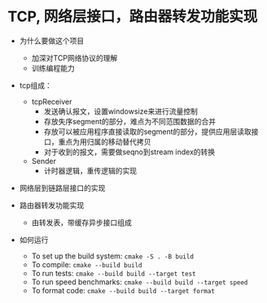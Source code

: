 # TCP, 网络层接口，路由器转发功能实现

+ 为什么要做这个项目
  + 加深对TCP网络协议的理解
  + 训练编程能力

+ tcp组成：
  + tcpReceiver
    + 发送确认报文，设置windowsize来进行流量控制
    + 存放失序segment的部分，难点为不同范围数据的合并
    + 存放可以被应用程序直接读取的segment的部分，提供应用层读取接口，重点为用归属的移动替代拷贝
    + 对于收到的报文，需要做seqno到stream index的转换
  + Sender
    + 计时器逻辑，重传逻辑的实现
+ 网络层到链路层接口的实现
+ 路由器转发功能实现
  + 由转发表，带缓存异步接口组成

+ 如何运行
  + To set up the build system: `cmake -S . -B build`
  + To compile: `cmake --build build`
  + To run tests: `cmake --build build --target test`
  + To run speed benchmarks: `cmake --build build --target speed`
  + To format code: `cmake --build build --target format`
